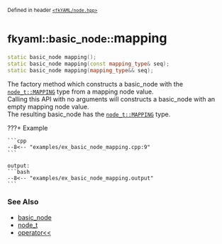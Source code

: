 <small>Defined in header [`<fkYAML/node.hpp>`](https://github.com/fktn-k/fkYAML/blob/develop/include/fkYAML/node.hpp)</small>

# <small>fkyaml::basic_node::</small>mapping

```cpp
static basic_node mapping();
static basic_node mapping(const mapping_type& seq);
static basic_node mapping(mapping_type&& seq);
```

The factory method which constructs a basic_node with the [`node_t::MAPPING`](node_t.md) type from a mapping node value.  
Calling this API with no arguments will constructs a basic_node with an empty mapping node value.  
The resulting basic_node has the [`node_t::MAPPING`](node_t.md) type.  

???+ Example

    ```cpp
    --8<-- "examples/ex_basic_node_mapping.cpp:9"
    ```

    output:
    ```bash
    --8<-- "examples/ex_basic_node_mapping.output"
    ```


### **See Also**

* [basic_node](index.md)
* [node_t](node_t.md)
* [operator<<](insertion_operator.md)
